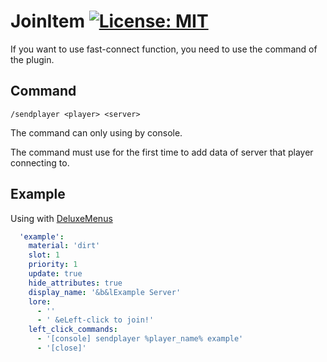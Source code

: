 # JoinItem [![License: MIT](https://img.shields.io/badge/License-MIT-yellow.svg)](https://opensource.org/licenses/MIT)
If you want to use fast-connect function, you need to use the command of the plugin.

## Command
``` /sendplayer <player> <server> ```

The command can only using by console.

The command must use for the first time to add data 
of server that player connecting to.

## Example 
Using with [DeluxeMenus](https://wiki.helpch.at/clips-plugins/deluxemenus)
```yaml
  'example':
    material: 'dirt'
    slot: 1
    priority: 1
    update: true
    hide_attributes: true
    display_name: '&b&lExample Server'
    lore:
      - ''
      - ' &eLeft-click to join!'
    left_click_commands:
      - '[console] sendplayer %player_name% example'
      - '[close]'
```
